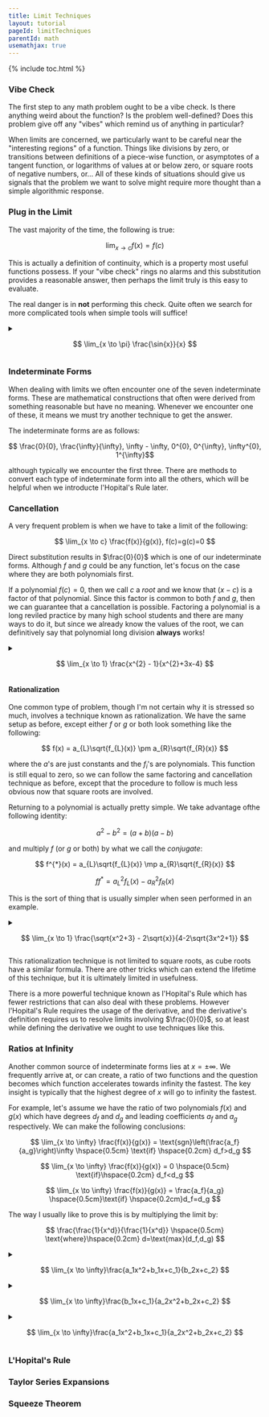 ```yaml
---
title: Limit Techniques
layout: tutorial
pageId: limitTechniques
parentId: math
usemathjax: true
---
```


{% include toc.html %}

### Vibe Check

The first step to any math problem ought to be a vibe check. Is there anything weird about the function? Is the problem well-defined? Does this problem give off any "vibes" which remind us of anything in particular?

When limits are concerned, we particularly want to be careful near the "interesting regions" of a function. Things like divisions by zero, or transitions between definitions of a piece-wise function, or asymptotes of a tangent function, or logarithms of values at or below zero, or square roots of negative numbers, or... All of these kinds of situations should give us signals that the problem we want to solve might require more thought than a simple algorithmic response.

### Plug in the Limit

The vast majority of the time, the following is true:

$$ \lim_{x \to c} f(x) = f(c) $$

This is actually a definition of continuity, which is a property most useful functions possess. If your "vibe check" rings no alarms and this substitution provides a reasonable answer, then perhaps the limit truly is this easy to evaluate.

The real danger is in **not** performing this check. Quite often we search for more complicated tools when simple tools will suffice!

<details class="exampleBox">
<summary>

$$ \lim_{x \to \pi} \frac{\sin{x}}{x} $$

</summary>
<hr>
This function gives off some stinky vibes near zero, but not at $x=\pi$! Since the function ought to be continuous in this region, let's just try substituting our value directly

$$ \lim_{x \to \pi} \frac{\sin{x}}{x} = \frac{\sin{\pi}}{\pi} $$

$$ = \frac{0}{\pi} $$

$$ = 0 $$

Sometimes it really is that easy. Aren't you happy we didn't jump straight to doing a Taylor expansion?

</details>

### Indeterminate Forms

When dealing with limits we often encounter one of the seven indeterminate forms. These are mathematical constructions that often were derived from something reasonable but have no meaning. Whenever we encounter one of these, it means we must try another technique to get the answer.

The indeterminate forms are as follows:

$$ \frac{0}{0}, \frac{\infty}{\infty}, \infty - \infty, 0^{0}, 0^{\infty}, \infty^{0}, 1^{\infty}$$

although typically we encounter the first three. There are methods to convert each type of indeterminate form into all the others, which will be helpful when we introducte l'Hopital's Rule later.

### Cancellation

A very frequent problem is when we have to take a limit of the following:

$$ \lim_{x \to c} \frac{f(x)}{g(x)}, f(c)=g(c)=0 $$

Direct substitution results in $\frac{0}{0}$ which is one of our indeterminate forms. Although $f$ and $g$ could be any function, let's focus on the case where they are both polynomials first.

If a polynomial $f(c)=0$, then we call $c$ a *root* and we know that $(x-c)$ is a factor of that polynomial. Since this factor is common to both $f$ and $g$, then we can guarantee that a cancellation is possible. Factoring a polynomial is a long reviled practice by many high school students and there are many ways to do it, but since we already know the values of the root, we can definitively say that polynomial long division **always** works!

<details class="exampleBox">
<summary>

$$ \lim_{x \to 1} \frac{x^{2} - 1}{x^{2}+3x-4} $$

</summary>
<hr>
We first attempt simple subsititution, because it's almost always a good idea to check:

$$ \lim_{x \to 1} \frac{x^{2} - 1}{x^{2}+3x-1} = \frac{1^{2} - 1}{1^2+3-4}$$

$$ = \frac{0}{0} $$

As you might expect from the discussion, this leads to our indeterminate form. However, now we know that $x-1$ is a factor in both numerator and denominator and can be cancelled.

$$ = \lim_{x \to 1} \frac{(x+1)(x-1)}{(x+4)(x-1)} $$

$$ = \lim_{x \to 1} \frac{x+1}{x+4} $$

Once the cancellation is complete, we are often (but not always) safe to try subsitution again:

$$ = \frac{1+1}{1+4} $$

$$ = \frac{2}{5} $$

</details>

#### Rationalization

One common type of problem, though I'm not certain why it is stressed so much, involves a technique known as rationalization. We have the same setup as before, except either $f$ or $g$ or both look something like the following:

$$ f(x) = a_{L}\sqrt{f_{L}(x)} \pm a_{R}\sqrt{f_{R}(x)} $$

where the $a$'s are just constants and the $f_{i}$'s are polynomials. This function is still equal to zero, so we can follow the same factoring and cancellation technique as before, except that the procedure to follow is much less obvious now that square roots are involved.

Returning to a polynomial is actually pretty simple. We take advantage ofthe following identity:

$$ a^2 - b^2 = (a+b)(a-b) $$

and multiply $f$ (or $g$ or both) by what we call the *conjugate*:

$$ f^{*}(x) = a_{L}\sqrt{f_{L}(x)} \mp a_{R}\sqrt{f_{R}(x)} $$

$$ ff^{*} =  a_{L}^{2}f_{L}(x) - a_{R}^{2}f_{R}(x) $$

This is the sort of thing that is usually simpler when seen performed in an example.

<details class="exampleBox">
<summary>

$$ \lim_{x \to 1} \frac{\sqrt{x^2+3} - 2\sqrt{x}}{4-2\sqrt{3x^2+1}} $$

</summary>
<hr>

As always, don't forget to try a simple substitution first:

$$ \lim_{x \to 1} \frac{\sqrt{x^2+3} - 2\sqrt{x}}{4-2\sqrt{3x^2+1}} = \frac{\sqrt{1^2+3} - 2\sqrt{1}}{4-2\sqrt{3(1)^2+1}}$$

$$ = \frac{\sqrt{4} - 2}{4-2\sqrt{4}} $$

$$ = \frac{0}{0} $$

Of course that was unlikely to work, but it takes os little effort to check! Now let's try multiplying (and dividing, to not change the value of the function) by the conjugates of both the numerator and denominator.

$$ = \lim_{x \to 1} \frac{\sqrt{x^2+3} - 2\sqrt{x}}{4-2\sqrt{3x^2+1}}\left(\frac{\sqrt{x^2+3} + 2\sqrt{x}}{\sqrt{x^2+3} + 2\sqrt{x}}\right)\left(\frac{4+2\sqrt{3x^2+1}}{4+2\sqrt{3x^2+1}}\right) $$

$$ = \lim_{x \to 1} \frac{x^2+3 - 4x}{16-4(3x^2+1)}\left(\frac{1}{\sqrt{x^2+3} + 2\sqrt{x}}\right)\left(\frac{4+2\sqrt{3x^2+1}}{1}\right) $$

$$ = \lim_{x \to 1} \frac{x^2 - 4x+3}{-12x^2+12}\left(\frac{4+2\sqrt{3x^2+1}}{\sqrt{x^2+3} + 2\sqrt{x}}\right) $$

With some factoring of the newly rationalized factors, our cancellation appears:

$$ = \lim_{x \to 1} \frac{(x-3)(x-1)}{-12(x+1)(x-1)}\left(\frac{4+2\sqrt{3x^2+1}}{\sqrt{x^2+3} + 2\sqrt{x}}\right) $$

$$ = -\frac{1}{12} \lim_{x \to 1} \frac{x-3}{x+1}\left(\frac{4+2\sqrt{3x^2+1}}{\sqrt{x^2+3} + 2\sqrt{x}}\right) $$

And now we substitute to find better fortunes than before:

$$ = -\frac{1}{12} \frac{(1-3)}{(1+1)}\frac{(4+2\sqrt{3(1)^2+1})}{(\sqrt{1^2+3} + 2\sqrt{1})} $$

$$ = -\frac{1}{12} \frac{(-2)}{(2)}\frac{(4+4)}{(2 + 2)} $$

$$ = -\frac{1}{12} (-1)(2) $$

$$ = \frac{1}{6} $$

</details>

This rationalization technique is not limited to square roots, as cube roots have a similar formula. There are other tricks which can extend the lifetime of this technique, but it is ultimately limited in usefulness.

There is a more powerful technique known as l'Hopital's Rule which has fewer restrictions that can also deal with these problems. However l'Hopital's Rule requires the usage of the derivative, and the derivative's definition requires us to resolve limits involving $\frac{0}{0}$, so at least while defining the derivative we ought to use techniques like this.

### Ratios at Infinity

Another common source of indeterminate forms lies at $x=\pm\infty$. We frequently arrive at, or can create, a ratio of two functions and the question becomes which function accelerates towards infinity the fastest. The key insight is typically that the highest degree of $x$ will go to infinity the fastest.

For example, let's assume we have the ratio of two polynomials $f(x)$ and $g(x)$ which have degrees $d_f$ and $d_g$ and leading coefficients $a_f$ and $a_g$ respectively. We can make the following conclusions:

$$ \lim_{x \to \infty} \frac{f(x)}{g(x)} = \text{sgn}\left(\frac{a_f}{a_g}\right)\infty \hspace{0.5cm} \text{if} \hspace{0.2cm} d_f>d_g $$

$$ \lim_{x \to \infty} \frac{f(x)}{g(x)} = 0 \hspace{0.5cm} \text{if}\hspace{0.2cm} d_f<d_g $$

$$ \lim_{x \to \infty} \frac{f(x)}{g(x)} = \frac{a_f}{a_g} \hspace{0.5cm}\text{if} \hspace{0.2cm}d_f=d_g $$

The way I usually like to prove this is by multiplying the limit by:

$$ \frac{\frac{1}{x^d}}{\frac{1}{x^d}} \hspace{0.5cm} \text{where}\hspace{0.2cm} d=\text{max}(d_f,d_g) $$

<details class="exampleBox">
<summary>

$$ \lim_{x \to \infty}\frac{a_1x^2+b_1x+c_1}{b_2x+c_2} $$

</summary>
<hr>

$$ = \lim_{x \to \infty}\frac{a_1x^2+b_1x+c_1}{b_2x+c_2} \frac{(\frac{1}{x^2})}{(\frac{1}{x^2})} $$

$$ = \lim_{x \to \infty}\frac{a_1+\frac{b_1}{x}+\frac{c_1}{x^2}}{\frac{b_2}{x}+\frac{c_2}{x^2}} $$

$$ = \frac{a_1+0+0}{0+0} $$

At this point it's clear we're approaching a division by zero so it's important to note the signs of the numerator and denominator. Since the leading terms dominate the others, their signs are the only ones that matter.

$$ = \text{sgn}\left(\frac{a_1}{b_2}\right)\infty$$

</details>

<details class="exampleBox">
<summary>

$$ \lim_{x \to \infty}\frac{b_1x+c_1}{a_2x^2+b_2x+c_2} $$

</summary>
<hr>

$$ = \lim_{x \to \infty}\frac{b_1x+c_1}{a_2x^2+b_2x+c_2} \frac{(\frac{1}{x^2})}{(\frac{1}{x^2})} $$

$$ = \lim_{x \to \infty}\frac{\frac{b_1}{x}+\frac{c_1}{x^2}}{a_2+\frac{b_2}{x}+\frac{c_2}{x^2}} $$

$$ = \frac{0+0}{a_2+0+0} $$

$$ = 0 $$

Since the sign of zero means very little, we don't have to bother with keeping track of the signs of the leading coefficients.

</details>

<details class="exampleBox">
<summary>

$$ \lim_{x \to \infty}\frac{a_1x^2+b_1x+c_1}{a_2x^2+b_2x+c_2} $$

</summary>
<hr>

$$ = \lim_{x \to \infty}\frac{a_1x^2+b_1x+c_1}{a_2x^2+b_2x+c_2} \frac{(\frac{1}{x^2})}{(\frac{1}{x^2})} $$

$$ = \lim_{x \to \infty}\frac{a_1+\frac{b_1}{x}+\frac{c_1}{x^2}}{a_2+\frac{b_2}{x}+\frac{c_2}{x^2}} $$

$$ = \frac{a_1+0+0}{a_2+0+0} $$

$$ = \frac{a_1}{a_2} $$

</details>


### L'Hopital's Rule

### Taylor Series Expansions

### Squeeze Theorem
